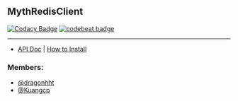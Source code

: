 ## MythRedisClient
[![Codacy Badge](https://api.codacy.com/project/badge/Grade/a96af06e0b984502bcff2c64f9fc9bbb)](https://www.codacy.com/app/Kuangcp/MythRedisClient?utm_source=github.com&amp;utm_medium=referral&amp;utm_content=Kuangcp/MythRedisClient&amp;utm_campaign=Badge_Grade)
[![codebeat badge](https://codebeat.co/badges/894d2da8-5926-4c74-9e25-664a424beff7)](https://codebeat.co/projects/github-com-kuangcp-mythredisclient-master)


*****

- [API Doc](https://kuangcp.github.io/Docs/MythRedisClient/javadoc/) | [How to Install](https://github.com/Kuangcp/MythRedisClient/wiki)

### Members:


- [@dragonhht](https://github.com/dragonhht)
- [@Kuangcp](https://github.com/kuangcp)





